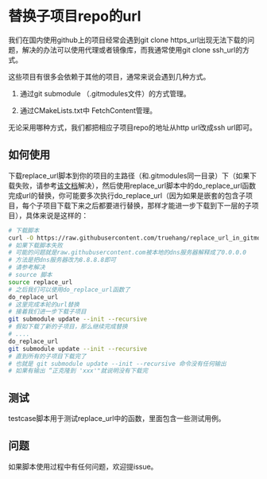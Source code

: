 # 替换子项目repo的url

我们在国内使用github上的项目经常会遇到git clone https_url出现无法下载的问题，解决的办法可以使用代理或者镜像库，而我通常使用git clone ssh_url的方式。

这些项目有很多会依赖于其他的项目，通常来说会遇到几种方式。

1. 通过git submodule （.gitmodules文件）的方式管理。

2. 通过CMakeLists.txt中 FetchContent管理。

无论采用哪种方式，我们都把相应子项目repo的地址从http url改成ssh url即可。

## 如何使用

下载replace_url脚本到你的项目的主路径（和.gitmodules同一目录）下（如果下载失败，请参考[该文档](dns_error.md)解决），然后使用replace_url脚本中的do_replace_url函数完成url的替换，你可能要多次执行do_replace_url（因为如果是嵌套的包含子项目，每个子项目下载下来之后都要进行替换，那样才能进一步下载到下一层的子项目），具体来说是这样的：

```bash
# 下载脚本
curl -O https://raw.githubusercontent.com/truehang/replace_url_in_gitmodules/main/replace_url
# 如果下载脚本失败
# 可能的问题就是raw.githubusercontent.com被本地的dns服务器解释成了0.0.0.0
# 方法是把dns服务器改为8.8.8.8即可
# 请参考解决
# source 脚本
source replace_url
# 之后我们可以使用do_replace_url函数了
do_replace_url
# 这里完成本轮的url替换
# 接着我们进一步下载子项目
git submodule update --init --recursive
# 假如下载了新的子项目，那么继续完成替换
# ....
do_replace_url
git submodule update --init --recursive
# 直到所有的子项目下载完了
# 也就是 git submodule update --init --recursive 命令没有任何输出
# 如果有输出 “正克隆到 'xxx'"就说明没有下载完
```

## 测试

testcase脚本用于测试replace_url中的函数，里面包含一些测试用例。

## 问题

如果脚本使用过程中有任何问题，欢迎提issue。
